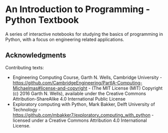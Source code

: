 
# An Introduction to Programming - Python Textbook

A series of interactive notebooks for studying the basics of programming in Python, with a focus on engineering related applications.




## Acknowledgments

Contributing texts:
* Engineering Computing Course, Garth N. Wells, Cambridge University - https://github.com/CambridgeEngineering/PartIA-Computing-Michaelmas#license-and-copyright - (The MIT License (MIT) Copyright (c) 2016 Garth N. Wells),  available under the Creative Commons Attribution-ShareAlike 4.0 International Public License 
* Exploratory computing with Python, Mark Bakker, Delft University of Technology - https://github.com/mbakker7/exploratory_computing_with_python - licensed under a Creative Commons Attribution 4.0 International License.
